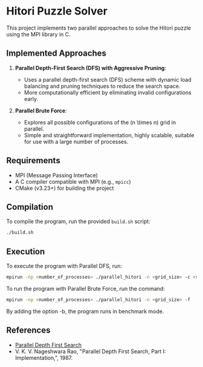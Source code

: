 # Hitori Puzzle Solver

This project implements two parallel approaches to solve the Hitori puzzle using the MPI library in C.

## Implemented Approaches

1. **Parallel Depth-First Search (DFS) with Aggressive Pruning**:
    - Uses a parallel depth-first search (DFS) scheme with dynamic load balancing and  pruning techniques to reduce the search space.
    - More computationally efficient by eliminating invalid configurations early.

2. **Parallel Brute Force**:
    - Explores all possible configurations of the \(n \times n\) grid in parallel.
    - Simple and straightforward implementation, highly scalable, suitable for use with a large number of processes.

## Requirements

- MPI (Message Passing Interface)
- A C compiler compatible with MPI (e.g., `mpicc`)
- CMake (v3.23+) for building the project

## Compilation

To compile the program, run the provided `build.sh` script:

```sh
./build.sh
```

## Execution

To execute the program with Parallel DFS, run:

```sh
mpirun -np <number_of_processes> ./parallel_hitori -n <grid_size> -c <stack cutoff> -w <work chunk size>
```

To run the program with Parallel Brute Force, run the command:

```sh
mpirun -np <number_of_processes> ./parallel_hitori -n <grid_size> -f
```

By adding the option -b, the program runs in benchmark mode.


## References

- [Parallel Depth First Search](http://users.atw.hu/parallelcomp/ch11lev1sec4.html)
- V. K. V. Nageshwara Rao, "Parallel Depth First Search, Part I: Implementation,", 1987.
